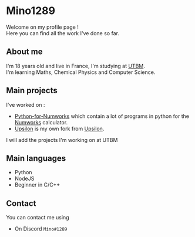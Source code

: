 # Mino1289

Welcome on my profile page !  
Here you can find all the work I've done so far.

## About me

I'm 18 years old and live in France, I'm studying at [UTBM](https://utbm.fr/ " ").  
I'm learning Maths, Chemical Physics and Computer Science.

## Main projects

I've worked on :

- [Python-for-Numworks](https://github.com/Mino1289/Python-for-Numworks " ") which contain a lot of programs in python for the [Numworks](https://numworks.com " ") calculator.
- [Upsilon](https://github.com/Mino1289/Upsilon " ") is my own fork from [Upsilon](https://github.com/Lauryy06/Upsilon " ").


I will add the projects I'm working on at UTBM

## Main languages

- Python
- NodeJS
- Beginner in C/C++

## Contact

You can contact me using

- On Discord `Mino#1289`
